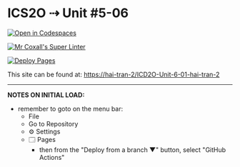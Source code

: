 # ICS2O ⇢ Unit #5-06

[![Open in Codespaces](https://classroom.github.com/assets/launch-codespace-7f7980b617ed060a017424585567c406b6ee15c891e84e1186181d67ecf80aa0.svg)](https://classroom.github.com/open-in-codespaces?assignment_repo_id=15013574)

[![Mr Coxall's Super Linter](https://github.com/hai-tran-2/ICD2O-Unit-6-01-hai-tran-2/workflows/Mr%20Coxall's%20Super%20Linter/badge.svg)](https://github.com/hai-tran-2/ICD2O-Unit-6-01-hai-tran-2/actions)

[![Deploy Pages](https://github.com/MTHS-ICD2O-1-2023/ICD2O-Unit-6-01-hai-tran-2/workflows/Deploy%20Pages/badge.svg)](https://github.com/hai-tran-2/ICD2O-Unit-6-01-hai-tran-2/actions)

This site can be found at: [https://hai-tran-2/ICD2O-Unit-6-01-hai-tran-2](https://hai-tran-2/ICD2O-Unit-6-01-hai-tran-2)

---

**NOTES ON INITIAL LOAD:**
- remember to goto on the menu bar:
  - File
  - Go to Repository
  - ⚙ Settings
  - 🗔 Pages
    - then from the "Deploy from a branch ▼" button, select "GitHub Actions"
